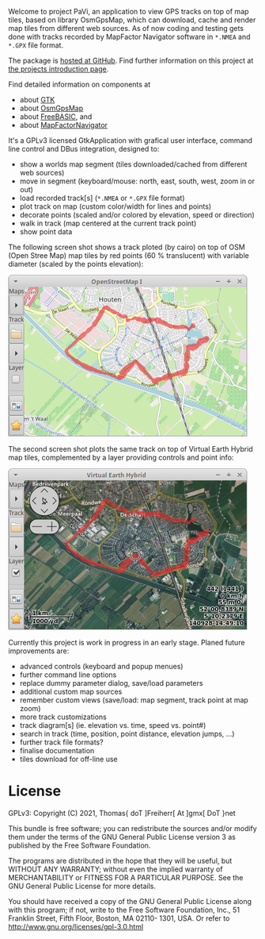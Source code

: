 Welcome to project PaVi, an application to view GPS tracks on top of
map tiles, based on library OsmGpsMap, which can download, cache and
render map tiles from different web sources. As of now coding and
testing gets done with tracks recorded by MapFactor Navigator software
in `*.NMEA` and `*.GPX` file format.

The package is [hosted at GitHub](https://github.com/DTJF/pavi).
Find further information on this project at [the projects introduction
page](http://www.freebasic.net/forum/???).

Find detailed information on components at

- about [GTK](http://www.gtk.org)
- about [OsmGpsMap](http://github.com/nzjrs/osm-gps-map)
- about [FreeBASIC](http://www.freebasic.net), and
- about [MapFactorNavigator](https://navigatorfree.mapfactor.com/)

It's a GPLv3 licensed GtkApplication with grafical user interface,
command line control and DBus integration, designed to:

* show a worlds map segment (tiles downloaded/cached from different web sources)
* move in segment (keyboard/mouse: north, east, south, west, zoom in or out)
* load recorded track\[s\] (`*.NMEA` or `*.GPX` file format)
* plot track on map (custom color/width for lines and points)
* decorate points (scaled and/or colored by elevation, speed or direction)
* walk in track (map centered at the current track point)
* show point data

The following screen shot shows a track ploted (by cairo) on top of OSM
(Open Stree Map) map tiles by red points (60 % translucent) with
variable diameter (scaled by the points elevation):

![Track on Open Street Map tiles](img/OSM.png)

The second screen shot plots the same track on top of Virtual Earth
Hybrid map tiles, complemented by a layer providing controls and point
info:

![Virtual Earth Map with Layer](img/VEH.png)

Currently this project is work in progress in an early stage. Planed
future improvements are:

* advanced controls (keyboard and popup menues)
* further command line options
* replace dummy parameter dialog, save/load parameters
* additional custom map sources
* remember custom views (save/load: map segment, track point at map zoom)
* more track customizations
* track diagram[s] (ie. elevation vs. time, speed vs. point#)
* search in track (time, position, point distance, elevation jumps, ...)
* further track file formats?
* finalise documentation
* tiles download for off-line use

License
=======

GPLv3: Copyright (C) 2021, Thomas{ doT ]Freiherr[ At ]gmx[ DoT }net

This bundle is free software; you can redistribute the sources and/or
modify them under the terms of the GNU General Public License version 3
as published by the Free Software Foundation.

The programs are distributed in the hope that they will be useful, but
WITHOUT ANY WARRANTY; without even the implied warranty of
MERCHANTABILITY or FITNESS FOR A PARTICULAR PURPOSE. See the GNU
General Public License for more details.

You should have received a copy of the GNU General Public License along
with this program; if not, write to the Free Software Foundation, Inc.,
51 Franklin Street, Fifth Floor, Boston, MA 02110- 1301, USA. Or refer
to http://www.gnu.org/licenses/gpl-3.0.html
